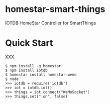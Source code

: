 # homestar-smart-things
IOTDB HomeStar Controller for SmartThings

# Quick Start

XXX

	$ npm install -g homestar
	$ npm install iotdb
	$ homestar install homestar-wemo
	$ node
	>>> iotdb = require('iotdb')
	>>> iot = iotdb.iot()
	>>> things = iot.connect("WeMoSocket")
	>>> things.set(":on", false)

